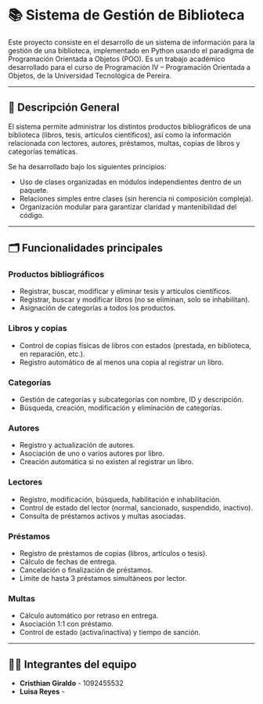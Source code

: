 # 📚 Sistema de Gestión de Biblioteca

Este proyecto consiste en el desarrollo de un sistema de información para la gestión de una biblioteca, implementado en Python usando el paradigma de Programación Orientada a Objetos (POO). Es un trabajo académico desarrollado para el curso de Programación IV – Programación Orientada a Objetos, de la Universidad Tecnológica de Pereira.

---

## 🧩 Descripción General

El sistema permite administrar los distintos productos bibliográficos de una biblioteca (libros, tesis, artículos científicos), así como la información relacionada con lectores, autores, préstamos, multas, copias de libros y categorías temáticas.

Se ha desarrollado bajo los siguientes principios:

- Uso de clases organizadas en módulos independientes dentro de un paquete.
- Relaciones simples entre clases (sin herencia ni composición compleja).
- Organización modular para garantizar claridad y mantenibilidad del código.

---

## 🗂️ Funcionalidades principales

### Productos bibliográficos
- Registrar, buscar, modificar y eliminar tesis y artículos científicos.
- Registrar, buscar y modificar libros (no se eliminan, solo se inhabilitan).
- Asignación de categorías a todos los productos.

### Libros y copias
- Control de copias físicas de libros con estados (prestada, en biblioteca, en reparación, etc.).
- Registro automático de al menos una copia al registrar un libro.

### Categorías
- Gestión de categorías y subcategorías con nombre, ID y descripción.
- Búsqueda, creación, modificación y eliminación de categorías.

### Autores
- Registro y actualización de autores.
- Asociación de uno o varios autores por libro.
- Creación automática si no existen al registrar un libro.

### Lectores
- Registro, modificación, búsqueda, habilitación e inhabilitación.
- Control de estado del lector (normal, sancionado, suspendido, inactivo).
- Consulta de préstamos activos y multas asociadas.

### Préstamos
- Registro de préstamos de copias (libros, artículos o tesis).
- Cálculo de fechas de entrega.
- Cancelación o finalización de préstamos.
- Límite de hasta 3 préstamos simultáneos por lector.

### Multas
- Cálculo automático por retraso en entrega.
- Asociación 1:1 con préstamo.
- Control de estado (activa/inactiva) y tiempo de sanción.

---

## 🧑‍💻 Integrantes del equipo

- **Cristhian Giraldo** - 1092455532
- **Luisa Reyes** - 
